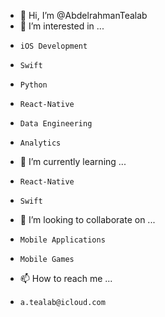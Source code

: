 - 👋 Hi, I’m @AbdelrahmanTealab
- 👀 I’m interested in ...
-     iOS Development
-     Swift 
-     Python
-     React-Native
-     Data Engineering
-     Analytics
- 🌱 I’m currently learning ...
-     React-Native 
-     Swift
- 💞️ I’m looking to collaborate on ...
-     Mobile Applications
-     Mobile Games
- 📫 How to reach me ...
-     a.tealab@icloud.com

<!---
AbdelrahmanTealab/AbdelrahmanTealab is a ✨ special ✨ repository because its `README.md` (this file) appears on your GitHub profile.
You can click the Preview link to take a look at your changes.
--->
